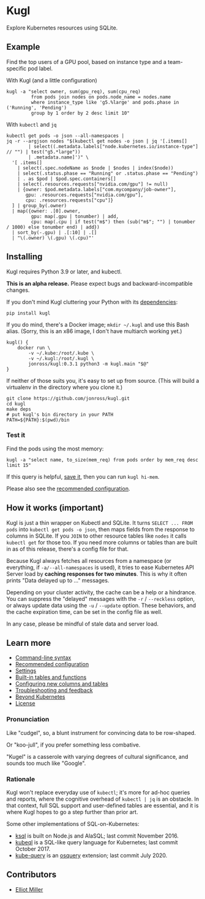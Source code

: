 # Kugl

Explore Kubernetes resources using SQLite.

## Example

Find the top users of a GPU pool, based on instance type and a team-specific pod label.

With Kugl (and a little configuration)

```shell
kugl -a "select owner, sum(gpu_req), sum(cpu_req)
         from pods join nodes on pods.node_name = nodes.name
         where instance_type like 'g5.%large' and pods.phase in ('Running', 'Pending')
         group by 1 order by 2 desc limit 10"
```

With `kubectl` and `jq`

```shell
kubectl get pods -o json --all-namespaces | 
jq -r --argjson nodes "$(kubectl get nodes -o json | jq '[.items[] 
        | select((.metadata.labels["node.kubernetes.io/instance-type"] // "") | test("g5.*large")) 
        | .metadata.name]')" \
  '[ .items[]
    | select(.spec.nodeName as $node | $nodes | index($node))
    | select(.status.phase == "Running" or .status.phase == "Pending")
    | . as $pod | $pod.spec.containers[]
    | select(.resources.requests["nvidia.com/gpu"] != null)
    | {owner: $pod.metadata.labels["com.mycompany/job-owner"], 
       gpu: .resources.requests["nvidia.com/gpu"], 
       cpu: .resources.requests["cpu"]}
  ] | group_by(.owner) 
  | map({owner: .[0].owner, 
         gpu: map(.gpu | tonumber) | add, 
         cpu: map(.cpu | if test("m$") then (sub("m$"; "") | tonumber / 1000) else tonumber end) | add})
  | sort_by(-.gpu) | .[:10] | .[]
  | "\(.owner) \(.gpu) \(.cpu)"'
```

## Installing

Kugl requires Python 3.9 or later, and kubectl.

**This is an alpha release.**  Please expect bugs and backward-incompatible changes.

If you don't mind Kugl cluttering your Python with its [dependencies](./reqs_public.txt):

```shell
pip install kugl
```

If you do mind, there's a Docker image; `mkdir ~/.kugl` and use this Bash alias.  (Sorry, this is an x86 image,
I don't have multiarch working yet.)

```shell
kugl() {
    docker run \
        -v ~/.kube:/root/.kube \
        -v ~/.kugl:/root/.kugl \
        jonross/kugl:0.3.1 python3 -m kugl.main "$@"
}
```

If neither of those suits you, it's easy to set up from source.  (This will build a virtualenv in the
directory where you clone it.)

```shell
git clone https://github.com/jonross/kugl.git
cd kugl
make deps
# put kugl's bin directory in your PATH
PATH=${PATH}:$(pwd)/bin
```

### Test it

Find the pods using the most memory:

```shell
kugl -a "select name, to_size(mem_req) from pods order by mem_req desc limit 15"
```

If this query is helpful, [save it](./docs-tmp/shortcuts.md), then you can run `kugl hi-mem`.

Please also see the [recommended configuration](./docs-tmp/recommended.md).

## How it works (important)

Kugl is just a thin wrapper on Kubectl and SQLite.  It turns `SELECT ... FROM pods` into 
`kubectl get pods -o json`, then maps fields from the response to columns
in SQLite.  If you `JOIN` to other resource tables like `nodes` it calls `kubectl get`
for those too.  If you need more columns or tables than are built in as of this release,
there's a config file for that.

Because Kugl always fetches all resources from a namespace (or everything, if 
`-a/--all-namespaces` is used), it tries
to ease Kubernetes API Server load by **caching responses for 
two minutes**.  This is why it often prints "Data delayed up to ..." messages.

Depending on your cluster activity, the cache can be a help or a hindrance.
You can suppress the "delayed" messages with the `-r` / `--reckless` option, or
always update data using the `-u` / `--update` option.  These behaviors, and
the cache expiration time, can be set in the config file as well.

In any case, please be mindful of stale data and server load.

## Learn more

* [Command-line syntax](./docs-tmp/syntax.md)
* [Recommended configuration](./docs-tmp/recommended.md)
* [Settings](./docs-tmp/settings.md)
* [Built-in tables and functions](./docs-tmp/builtins.md)
* [Configuring new columns and tables](./docs-tmp/extending.md)
* [Troubleshooting and feedback](./docs-tmp/trouble.md)
* [Beyond Kubernetes](./docs-tmp/beyond.md)
* [License](./LICENSE)

### Pronunciation

Like "cudgel", so, a blunt instrument for convincing data to be row-shaped.

Or "koo-jull", if you prefer something less combative.

"Kugel" is a casserole with varying degrees of cultural significance, and sounds too much like "Google".

### Rationale

Kugl won't replace everyday use of `kubectl`; it's more for ad-hoc queries and reports, where the
cognitive overhead of `kubectl | jq` is an obstacle.  In that context, full SQL support and user-defined
tables are essential, and it is where Kugl hopes to go a step further than prior art.

Some other implementations of SQL-on-Kubernetes:

* [ksql](https://github.com/brendandburns/ksql) is built on Node.js and AlaSQL; last commit November 2016.
* [kubeql](https://github.com/saracen/kubeql) is a SQL-like query language for Kubernetes; last commit October 2017.
* [kube-query](https://github.com/aquasecurity/kube-query) is an [osquery](https://osquery.io/) extension; last commit July 2020.

## Contributors

* [Elliot Miller](https://github.com/bitoffdev)